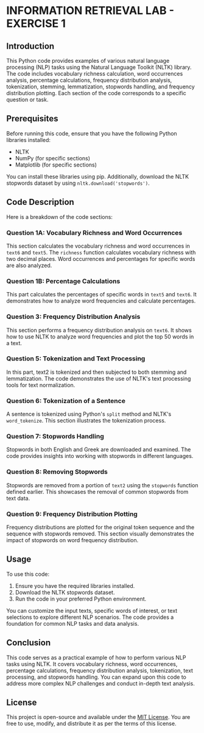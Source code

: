 # INFORMATION RETRIEVAL LAB - EXERCISE 1

## Introduction
This Python code provides examples of various natural language processing (NLP) tasks using the Natural Language Toolkit (NLTK) library. The code includes vocabulary richness calculation, word occurrences analysis, percentage calculations, frequency distribution analysis, tokenization, stemming, lemmatization, stopwords handling, and frequency distribution plotting. Each section of the code corresponds to a specific question or task.

## Prerequisites
Before running this code, ensure that you have the following Python libraries installed:

- NLTK
- NumPy (for specific sections)
- Matplotlib (for specific sections)

You can install these libraries using pip. Additionally, download the NLTK stopwords dataset by using `nltk.download('stopwords')`.

## Code Description
Here is a breakdown of the code sections:

### Question 1A: Vocabulary Richness and Word Occurrences
This section calculates the vocabulary richness and word occurrences in `text6` and `text5`. The `richness` function calculates vocabulary richness with two decimal places. Word occurrences and percentages for specific words are also analyzed.

### Question 1B: Percentage Calculations
This part calculates the percentages of specific words in `text5` and `text6`. It demonstrates how to analyze word frequencies and calculate percentages.

### Question 3: Frequency Distribution Analysis
This section performs a frequency distribution analysis on `text6`. It shows how to use NLTK to analyze word frequencies and plot the top 50 words in a text.

### Question 5: Tokenization and Text Processing
In this part, text2 is tokenized and then subjected to both stemming and lemmatization. The code demonstrates the use of NLTK's text processing tools for text normalization.

### Question 6: Tokenization of a Sentence
A sentence is tokenized using Python's `split` method and NLTK's `word_tokenize`. This section illustrates the tokenization process.

### Question 7: Stopwords Handling
Stopwords in both English and Greek are downloaded and examined. The code provides insights into working with stopwords in different languages.

### Question 8: Removing Stopwords
Stopwords are removed from a portion of `text2` using the `stopwords` function defined earlier. This showcases the removal of common stopwords from text data.

### Question 9: Frequency Distribution Plotting
Frequency distributions are plotted for the original token sequence and the sequence with stopwords removed. This section visually demonstrates the impact of stopwords on word frequency distribution.

## Usage
To use this code:

1. Ensure you have the required libraries installed.
2. Download the NLTK stopwords dataset.
3. Run the code in your preferred Python environment.

You can customize the input texts, specific words of interest, or text selections to explore different NLP scenarios. The code provides a foundation for common NLP tasks and data analysis.

## Conclusion
This code serves as a practical example of how to perform various NLP tasks using NLTK. It covers vocabulary richness, word occurrences, percentage calculations, frequency distribution analysis, tokenization, text processing, and stopwords handling. You can expand upon this code to address more complex NLP challenges and conduct in-depth text analysis.


## License

This project is open-source and available under the [MIT License](LICENSE). You are free to use, modify, and distribute it as per the terms of this license.

